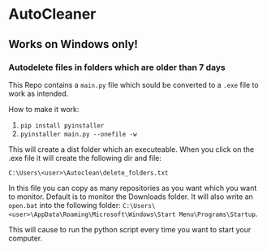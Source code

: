 # AutoCleaner

<h2>Works on Windows only!</h2>

<h3>Autodelete files in folders which are older than 7 days</h3>

This Repo contains a `main.py` file which sould be converted to a `.exe` file to work as intended.

How to make it work:

1. `pip install pyinstaller`
2. `pyinstaller main.py --onefile -w`

This will create a dist folder which an executeable. When you click on the .exe file it will create the following dir and file:

`C:\Users\<user>\Autoclean\delete_folders.txt`

In this file you can copy as many repositories as you want which you want to monitor. Default is to monitor the Downloads folder.
It will also write an `open.bat` into the following folder: `C:\Users\<user>\AppData\Roaming\Microsoft\Windows\Start Menu\Programs\Startup`.

This will cause to run the python script every time you want to start your computer.

